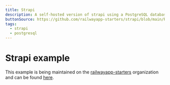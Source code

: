 ```yaml
---
title: Strapi
description: A self-hosted version of strapi using a PostgreSQL database
buttonSource: https://github.com/railwayapp-starters/strapi/blob/main/README.md
tags:
  - strapi
  - postgresql
---
```


# Strapi example

This example is being maintained on the [railwayapp-starters](https://github.com/railwayapp-starters) organization and can be found [here](https://github.com/railwayapp-starters/strapi).
